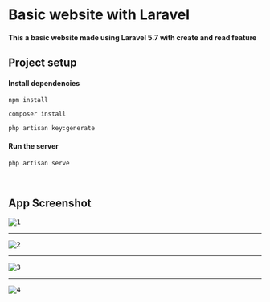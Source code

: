 # Basic website with Laravel

#### This a basic website made using Laravel 5.7 with create and read feature

## Project setup

#### Install dependencies
```
npm install

composer install

php artisan key:generate 
```
#### Run the server
```
php artisan serve
```

<br>

## App Screenshot

<kbd>
  
![1](https://user-images.githubusercontent.com/42015613/55796013-d68e2e00-5aea-11e9-8576-6377c62dc8c2.JPG)
  
</kbd>

<hr>

<kbd>

![2](https://user-images.githubusercontent.com/42015613/55796035-daba4b80-5aea-11e9-8562-f5ea3816875d.JPG)
  
</kbd>

<hr>

<kbd>
  
![3](https://user-images.githubusercontent.com/42015613/55796052-e0179600-5aea-11e9-81e4-fef91892da74.JPG)
  
</kbd>

<hr>

<kbd>
  
![4](https://user-images.githubusercontent.com/42015613/55796066-e443b380-5aea-11e9-9129-34ec3ca1d137.JPG)
  
</kbd>


